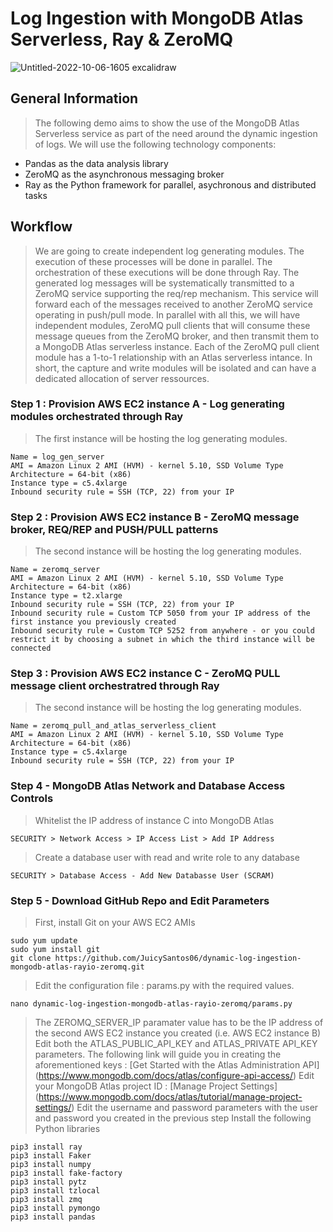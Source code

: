 # Log Ingestion with MongoDB Atlas Serverless, Ray & ZeroMQ




![Untitled-2022-10-06-1605 excalidraw](https://user-images.githubusercontent.com/84564830/213499031-7bd8937c-1594-4df1-80c3-47c3e4c12dcf.png)


## General Information
> The following demo aims to show the use of the MongoDB Atlas Serverless service as part of the need around the dynamic ingestion of logs.
> We will use the following technology components: 
* Pandas as the data analysis library
* ZeroMQ as the asynchronous messaging broker
* Ray as the Python framework for parallel, asychronous and distributed tasks


## Workflow
> We are going to create independent log generating modules. The execution of these processes will be done in parallel. 
> The orchestration of these executions will be done through Ray. 
> The generated log messages will be systematically transmitted to a ZeroMQ service supporting the req/rep mechanism.
> This service will forward each of the messages received to another ZeroMQ service operating in push/pull mode.
> In parallel with all this, we will have independent modules, ZeroMQ pull clients that will consume these message queues from the ZeroMQ broker, and then transmit them to a MongoDB Atlas serverless instance.
> Each of the ZeroMQ pull client module has a 1-to-1 relationship with an Atlas serverless intance.
> In short, the capture and write modules will be isolated and can have a dedicated allocation of server ressources.

### Step 1 : Provision AWS EC2 instance A - Log generating modules orchestrated through Ray
> The first instance will be hosting the log generating modules.
```
Name = log_gen_server
AMI = Amazon Linux 2 AMI (HVM) - kernel 5.10, SSD Volume Type
Architecture = 64-bit (x86)
Instance type = c5.4xlarge
Inbound security rule = SSH (TCP, 22) from your IP
```

### Step 2 : Provision AWS EC2 instance B - ZeroMQ message broker, REQ/REP and PUSH/PULL patterns
> The second instance will be hosting the log generating modules.
```
Name = zeromq_server
AMI = Amazon Linux 2 AMI (HVM) - kernel 5.10, SSD Volume Type
Architecture = 64-bit (x86)
Instance type = t2.xlarge
Inbound security rule = SSH (TCP, 22) from your IP
Inbound security rule = Custom TCP 5050 from your IP address of the first instance you previously created
Inbound security rule = Custom TCP 5252 from anywhere - or you could restrict it by choosing a subnet in which the third instance will be connected
```

### Step 3 : Provision AWS EC2 instance C - ZeroMQ PULL message client orchestratred through Ray
> The second instance will be hosting the log generating modules.
```
Name = zeromq_pull_and_atlas_serverless_client
AMI = Amazon Linux 2 AMI (HVM) - kernel 5.10, SSD Volume Type
Architecture = 64-bit (x86)
Instance type = c5.4xlarge
Inbound security rule = SSH (TCP, 22) from your IP
```

### Step 4 - MongoDB Atlas Network and Database Access Controls
> Whitelist the IP address of instance C into MongoDB Atlas
```
SECURITY > Network Access > IP Access List > Add IP Address
```
> Create a database user with read and write role to any database
```
SECURITY > Database Access - Add New Databasse User (SCRAM)
```

### Step 5 - Download GitHub Repo and Edit Parameters
> First, install Git on your AWS EC2 AMIs
```
sudo yum update
sudo yum install git
git clone https://github.com/JuicySantos06/dynamic-log-ingestion-mongodb-atlas-rayio-zeromq.git
```
> Edit the configuration file : params.py with the required values.
```
nano dynamic-log-ingestion-mongodb-atlas-rayio-zeromq/params.py
```
> The ZEROMQ_SERVER_IP paramater value has to be the IP address of the second AWS EC2 instance you created (i.e. AWS EC2 instance B)
> Edit both the ATLAS_PUBLIC_API_KEY and ATLAS_PRIVATE API_KEY parameters.
> The following link will guide you in creating the aforementioned keys : [Get Started with the Atlas Administration API] (https://www.mongodb.com/docs/atlas/configure-api-access/)
> Edit your MongoDB Atlas project ID : [Manage Project Settings] (https://www.mongodb.com/docs/atlas/tutorial/manage-project-settings/)
> Edit the username and password parameters with the user and password you created in the previous step
> Install the following Python libraries
```
pip3 install ray
pip3 install Faker
pip3 install numpy
pip3 install fake-factory
pip3 install pytz
pip3 install tzlocal
pip3 install zmq
pip3 install pymongo
pip3 install pandas
```



